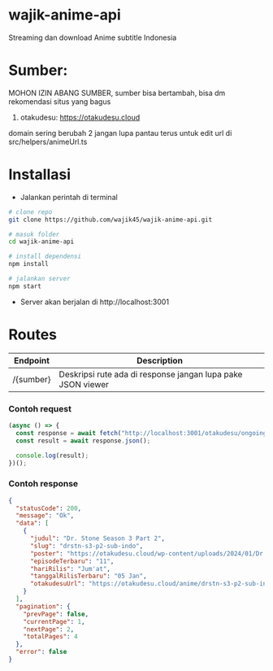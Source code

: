 # wajik-anime-api

Streaming dan download Anime subtitle Indonesia

# Sumber:

MOHON IZIN ABANG SUMBER, sumber bisa bertambah, bisa dm rekomendasi situs yang bagus

1. otakudesu: https://otakudesu.cloud

domain sering berubah 2 jangan lupa pantau terus untuk edit url di src/helpers/animeUrl.ts

# Installasi

- Jalankan perintah di terminal

```sh
# clone repo
git clone https://github.com/wajik45/wajik-anime-api.git

# masuk folder
cd wajik-anime-api

# install dependensi
npm install

# jalankan server
npm start
```

- Server akan berjalan di http://localhost:3001

# Routes

| Endpoint  | Description                                                 |
| --------- | ----------------------------------------------------------- |
| /{sumber} | Deskripsi rute ada di response jangan lupa pake JSON viewer |

### Contoh request

```js
(async () => {
  const response = await fetch("http://localhost:3001/otakudesu/ongoing");
  const result = await response.json();

  console.log(result);
})();
```

### Contoh response

```json
{
  "statusCode": 200,
  "message": "Ok",
  "data": [
    {
      "judul": "Dr. Stone Season 3 Part 2",
      "slug": "drstn-s3-p2-sub-indo",
      "poster": "https://otakudesu.cloud/wp-content/uploads/2024/01/Dr.-Stone-Season-3-Part-2-Sub-Indo.jpg",
      "episodeTerbaru": "11",
      "hariRilis": "Jum'at",
      "tanggalRilisTerbaru": "05 Jan",
      "otakudesuUrl": "https://otakudesu.cloud/anime/drstn-s3-p2-sub-indo/"
    }
  ],
  "pagination": {
    "prevPage": false,
    "currentPage": 1,
    "nextPage": 2,
    "totalPages": 4
  },
  "error": false
}
```
